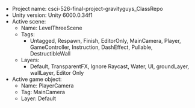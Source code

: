 <!-- UNITY CODE ASSIST INSTRUCTIONS START -->
- Project name: csci-526-final-project-gravityguys_ClassRepo
- Unity version: Unity 6000.0.34f1
- Active scene:
  - Name: LevelThreeScene
  - Tags:
    - Untagged, Respawn, Finish, EditorOnly, MainCamera, Player, GameController, Instruction, DashEffect, Pullable, DestructibleWall
  - Layers:
    - Default, TransparentFX, Ignore Raycast, Water, UI, groundLayer, wallLayer, Editor Only
- Active game object:
  - Name: PlayerCamera
  - Tag: MainCamera
  - Layer: Default
<!-- UNITY CODE ASSIST INSTRUCTIONS END -->